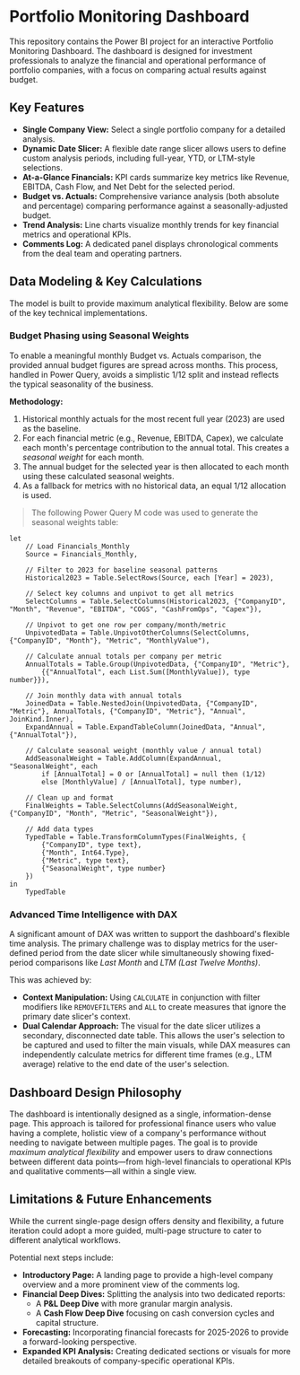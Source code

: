 # Portfolio Monitoring Dashboard

This repository contains the Power BI project for an interactive Portfolio Monitoring Dashboard. The dashboard is designed for investment professionals to analyze the financial and operational performance of portfolio companies, with a focus on comparing actual results against budget.

## Key Features

- **Single Company View:** Select a single portfolio company for a detailed analysis.
- **Dynamic Date Slicer:** A flexible date range slicer allows users to define custom analysis periods, including full-year, YTD, or LTM-style selections.
- **At-a-Glance Financials:** KPI cards summarize key metrics like Revenue, EBITDA, Cash Flow, and Net Debt for the selected period.
- **Budget vs. Actuals:** Comprehensive variance analysis (both absolute and percentage) comparing performance against a seasonally-adjusted budget.
- **Trend Analysis:** Line charts visualize monthly trends for key financial metrics and operational KPIs.
- **Comments Log:** A dedicated panel displays chronological comments from the deal team and operating partners.

## Data Modeling & Key Calculations

The model is built to provide maximum analytical flexibility. Below are some of the key technical implementations.

### Budget Phasing using Seasonal Weights

To enable a meaningful monthly Budget vs. Actuals comparison, the provided annual budget figures are spread across months. This process, handled in Power Query, avoids a simplistic 1/12 split and instead reflects the typical seasonality of the business.

**Methodology:**

1. Historical monthly actuals for the most recent full year (2023) are used as the baseline.
2. For each financial metric (e.g., Revenue, EBITDA, Capex), we calculate each month's percentage contribution to the annual total. This creates a *seasonal weight* for each month.
3. The annual budget for the selected year is then allocated to each month using these calculated seasonal weights.
4. As a fallback for metrics with no historical data, an equal 1/12 allocation is used.

> The following Power Query M code was used to generate the seasonal weights table:

```
let
    // Load Financials_Monthly
    Source = Financials_Monthly,
    
    // Filter to 2023 for baseline seasonal patterns
    Historical2023 = Table.SelectRows(Source, each [Year] = 2023),
    
    // Select key columns and unpivot to get all metrics
    SelectColumns = Table.SelectColumns(Historical2023, {"CompanyID", "Month", "Revenue", "EBITDA", "COGS", "CashFromOps", "Capex"}),
    
    // Unpivot to get one row per company/month/metric
    UnpivotedData = Table.UnpivotOtherColumns(SelectColumns, {"CompanyID", "Month"}, "Metric", "MonthlyValue"),
    
    // Calculate annual totals per company per metric
    AnnualTotals = Table.Group(UnpivotedData, {"CompanyID", "Metric"}, 
        {{"AnnualTotal", each List.Sum([MonthlyValue]), type number}}),
    
    // Join monthly data with annual totals
    JoinedData = Table.NestedJoin(UnpivotedData, {"CompanyID", "Metric"}, AnnualTotals, {"CompanyID", "Metric"}, "Annual", JoinKind.Inner),
    ExpandAnnual = Table.ExpandTableColumn(JoinedData, "Annual", {"AnnualTotal"}),
    
    // Calculate seasonal weight (monthly value / annual total)
    AddSeasonalWeight = Table.AddColumn(ExpandAnnual, "SeasonalWeight", each 
        if [AnnualTotal] = 0 or [AnnualTotal] = null then (1/12) 
        else [MonthlyValue] / [AnnualTotal], type number),
    
    // Clean up and format
    FinalWeights = Table.SelectColumns(AddSeasonalWeight, {"CompanyID", "Month", "Metric", "SeasonalWeight"}),
    
    // Add data types
    TypedTable = Table.TransformColumnTypes(FinalWeights, {
        {"CompanyID", type text},
        {"Month", Int64.Type},
        {"Metric", type text},
        {"SeasonalWeight", type number}
    })
in
    TypedTable
```

### Advanced Time Intelligence with DAX

A significant amount of DAX was written to support the dashboard's flexible time analysis. The primary challenge was to display metrics for the user-defined period from the date slicer while simultaneously showing fixed-period comparisons like *Last Month* and *LTM (Last Twelve Months)*.

This was achieved by:
- **Context Manipulation:** Using `CALCULATE` in conjunction with filter modifiers like `REMOVEFILTERS` and `ALL` to create measures that ignore the primary date slicer's context.
- **Dual Calendar Approach:** The visual for the date slicer utilizes a secondary, disconnected date table. This allows the user's selection to be captured and used to filter the main visuals, while DAX measures can independently calculate metrics for different time frames (e.g., LTM average) relative to the end date of the user's selection.

## Dashboard Design Philosophy

The dashboard is intentionally designed as a single, information-dense page. This approach is tailored for professional finance users who value having a complete, holistic view of a company's performance without needing to navigate between multiple pages. The goal is to provide *maximum analytical flexibility* and empower users to draw connections between different data points—from high-level financials to operational KPIs and qualitative comments—all within a single view.

## Limitations & Future Enhancements

While the current single-page design offers density and flexibility, a future iteration could adopt a more guided, multi-page structure to cater to different analytical workflows.

Potential next steps include:
- **Introductory Page:** A landing page to provide a high-level company overview and a more prominent view of the comments log.
- **Financial Deep Dives:** Splitting the analysis into two dedicated reports:
    - A **P&L Deep Dive** with more granular margin analysis.
    - A **Cash Flow Deep Dive** focusing on cash conversion cycles and capital structure.
- **Forecasting:** Incorporating financial forecasts for 2025-2026 to provide a forward-looking perspective.
- **Expanded KPI Analysis:** Creating dedicated sections or visuals for more detailed breakouts of company-specific operational KPIs.